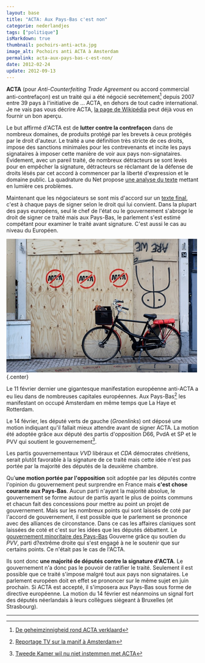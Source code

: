 ```yaml
---
layout: base
title: "ACTA: Aux Pays-Bas c'est non"
categorie: nederlandjes
tags: ["politique"]
isMarkdown: true
thumbnail: pochoirs-anti-acta.jpg
image_alt: Pochoirs anti ACTA à Amsterdam
permalink: acta-aux-pays-bas-c-est-non/
date: 2012-02-24
update: 2012-09-13
---
```


**ACTA** (pour *Anti-Counterfeiting Trade Agreement* ou accord commercial anti-contrefaçon) est un traité qui a été négocié secrètement[^1] depuis 2007 entre 39 pays à l'initiative de ... ACTA, en dehors de tout cadre international. Je ne vais pas vous décrire ACTA, [la page de Wikipédia](http://fr.wikipedia.org/wiki/ACTA) peut déjà vous en fournir un bon aperçu.

<!--excerpt-->

Le but affirmé d'ACTA est de **lutter contre la contrefaçon** dans de nombreux domaines, de produits protégé par les brevets à ceux protégés par le droit d'auteur. Le traité a une définition très stricte de ces droits, impose des sanctions minimales pour les contrevenants et incite les pays signataires à imposer cette manière de voir aux pays non-signataires. Évidement, avec un pareil traité, de nombreux détracteurs se sont levés pour en empêcher la signature, détracteurs se réclamant de la défense de droits lésés par cet accord à commencer par la liberté d'expression et le domaine public. La quadrature du Net propose [une analyse du texte](http://www.laquadrature.net/fr/acta-mise-a-jour-de-lanalyse-de-la-version-finale) mettant en lumière ces problèmes.

Maintenant que les négociateurs se sont mis d'accord sur un [texte final](http://www.dfat.gov.au/trade/acta/Final-ACTA-text-following-legal-verification.pdf), c'est à chaque pays de signer selon le droit qui lui convient. Dans la plupart des pays européens, seul le chef de l'état ou le gouvernement s'abroge le droit de signer ce traité mais aux Pays-Bas, le parlement s'est estimé compétant pour examiner le traité avant signature. C'est aussi le cas au niveau du Européen. 

![Pochoirs anti ACTA à Amsterdam](pochoirs-anti-acta.jpg){.center}

Le 11 février dernier une gigantesque manifestation européenne anti-ACTA a eu lieu dans de nombreuses capitales européennes. Aux Pays-Bas[^2] les manifestant on occupé Amsterdam en même temps que La Haye et Rotterdam.

Le 14 février, les député verts de gauche (*Groenlinks*) ont déposé une motion indiquant qu'il fallait mieux attendre avant de signer ACTA. La motion été adoptée grâce aux député des partis d'opposition D66, PvdA et SP et le PVV qui soutient le gouvernement[^3].

Les partis gouvernementaux *VVD* libéraux et *CDA* démocrates chrétiens, serait plutôt favorable à la signature de ce traité mais cette idée n'est pas portée par la majorité des députés de la deuxième chambre. 

Qu'**une motion portée par l'opposition** soit adoptée par les députés contre l'opinion du gouvernement peut surprendre en France mais **c'est chose courante aux Pays-Bas**. Aucun parti n'ayant la majorité absolue, le gouvernement se forme autour de partis ayant le plus de points communs et chacun fait des concessions pour mettre au point un projet de gouvernement. Mais sur les nombreux points qui sont laissés de coté par l'accord de gouvernement, il est possible que le parlement se prononce avec des alliances de circonstance. Dans ce cas les affaires claniques sont laissées de coté et c'est sur les idées que les députés débattent. Le [gouvernement minoritaire des Pays-Bas](/un-gouvernement-minoritaire) Gouverne grâce qu soutien du *PVV*, parti d?extrême droite qui s'est engagé à ne le soutenir que sur certains points. Ce n'était pas le cas de l'ACTA.

Ils sont donc **une majorité de députés contre la signature d'ACTA**. Le gouvernement n'a donc pas le pouvoir de ratifier le traité. Seulement il est possible que ce traité s'impose malgré tout aux pays non signataires. Le parlement européen doit en effet se prononcer sur le même sujet en juin prochain. Si ACTA est accepté, il s'imposera aux Pays-Bas sous forme de directive européenne. La motion du 14 février est néanmoins  un signal fort des députés néerlandais à leurs collègues siégeant à Bruxelles (et Strasbourg).

---
[^1]: [De geheimzinnigheid rond ACTA verklaard](http://webwereld.nl/analyse/109347/de-geheimzinnigheid-rond-acta-verklaard.html)
[^2]: [Reportage TV sur la manif à Amsterdam](http://nos.nl/l/tcm:5-1184995/)
[^3]: [Tweede Kamer wil nu niet instemmen met ACTA](http://www.volkskrant.nl/vk/nl/2694/Internet-Media/article/detail/3179300/2012/02/14/Tweede-Kamer-wil-nu-niet-instemmen-met-ACTA.dhtml)
